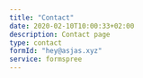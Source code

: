 ```yaml
---
title: "Contact"
date: 2020-02-10T10:00:33+02:00
description: Contact page
type: contact
formId: "hey@asjas.xyz"
service: formspree
---
```

